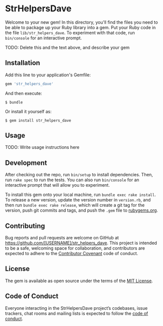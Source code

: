 # StrHelpersDave

Welcome to your new gem! In this directory, you'll find the files you need to be able to package up your Ruby library into a gem. Put your Ruby code in the file `lib/str_helpers_dave`. To experiment with that code, run `bin/console` for an interactive prompt.

TODO: Delete this and the text above, and describe your gem

## Installation

Add this line to your application's Gemfile:

```ruby
gem 'str_helpers_dave'
```

And then execute:

    $ bundle

Or install it yourself as:

    $ gem install str_helpers_dave

## Usage

TODO: Write usage instructions here

## Development

After checking out the repo, run `bin/setup` to install dependencies. Then, run `rake spec` to run the tests. You can also run `bin/console` for an interactive prompt that will allow you to experiment.

To install this gem onto your local machine, run `bundle exec rake install`. To release a new version, update the version number in `version.rb`, and then run `bundle exec rake release`, which will create a git tag for the version, push git commits and tags, and push the `.gem` file to [rubygems.org](https://rubygems.org).

## Contributing

Bug reports and pull requests are welcome on GitHub at https://github.com/[USERNAME]/str_helpers_dave. This project is intended to be a safe, welcoming space for collaboration, and contributors are expected to adhere to the [Contributor Covenant](http://contributor-covenant.org) code of conduct.

## License

The gem is available as open source under the terms of the [MIT License](https://opensource.org/licenses/MIT).

## Code of Conduct

Everyone interacting in the StrHelpersDave project’s codebases, issue trackers, chat rooms and mailing lists is expected to follow the [code of conduct](https://github.com/[USERNAME]/str_helpers_dave/blob/master/CODE_OF_CONDUCT.md).
